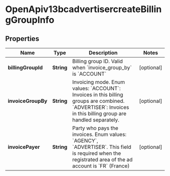 # OpenApiv13bcadvertisercreateBillingGroupInfo

## Properties
Name | Type | Description | Notes
------------ | ------------- | ------------- | -------------
**billingGroupId** | **String** | Billing group ID. Valid when &#x60;invoice_group_by&#x60; is &#x60;ACCOUNT&#x60; |  [optional]
**invoiceGroupBy** | **String** | Invoicing mode. Enum values: &#x60;ACCOUNT&#x60;: Invoices in this billing groups are combined. &#x60;ADVERTISER&#x60;: Invoices in this billing group are handled separately. |  [optional]
**invoicePayer** | **String** | Party who pays the invoices. Enum values: &#x60;AGENCY&#x60;, &#x60;ADVERTISER&#x60;. This field is required when the registrated area of the ad account is &#x60;FR&#x60; (France) |  [optional]
